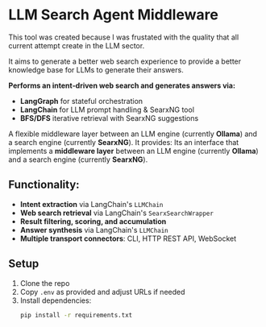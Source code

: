 # LLM Search Agent Middleware

This tool was created because I was frustated with the quality that all current attempt create in the LLM sector.

It aims to generate a better web search experience to provide a better knowledge base for LLMs to generate their answers.

**Performs an intent‑driven web search and generates answers via:**

- **LangGraph** for stateful orchestration
- **LangChain** for LLM prompt handling & SearxNG tool
- **BFS/DFS** iterative retrieval with SearxNG suggestions

A flexible middleware layer between an LLM engine (currently **Ollama**) and a search engine (currently **SearxNG**). It provides:
Its an interface that implements a **middleware layer** between an LLM engine (currently **Ollama**) and a search engine (currently **SearxNG**). 

## Functionality:

- **Intent extraction** via LangChain's `LLMChain`
- **Web search retrieval** via LangChain's `SearxSearchWrapper`
- **Result filtering, scoring, and accumulation**
- **Answer synthesis** via LangChain's `LLMChain`
- **Multiple transport connectors**: CLI, HTTP REST API, WebSocket

## Setup
1. Clone the repo
2. Copy `.env` as provided and adjust URLs if needed
3. Install dependencies:
   ```bash
   pip install -r requirements.txt